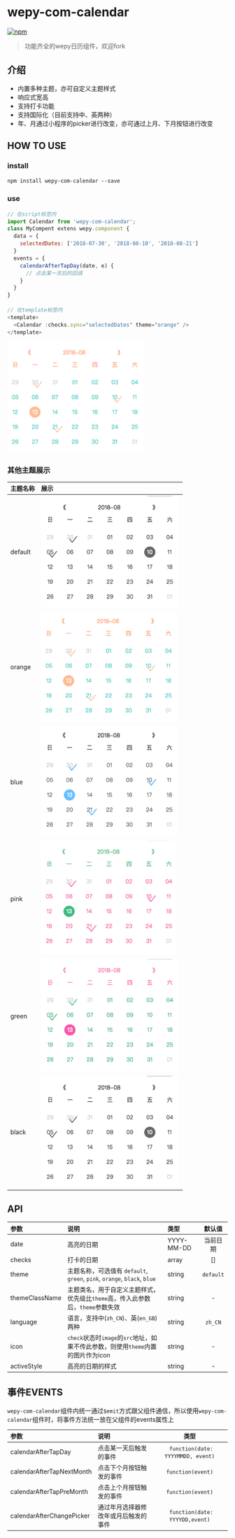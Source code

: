 # wepy-com-calendar
[![npm](https://img.shields.io/npm/v/wepy-com-calendar.svg)](https://www.npmjs.com/package/wepy-com-calendar)

> 功能齐全的wepy日历组件，欢迎fork

## 介绍

-  内置多种主题，亦可自定义主题样式
-  响应式宽高
-  支持打卡功能
-  支持国际化（目前支持中、英两种）
-  年、月通过小程序的picker进行改变，亦可通过上月、下月按钮进行改变

## HOW TO USE

### install
```
npm install wepy-com-calendar --save
```

### use
```javascript
// 在script标签内
import Calendar from 'wepy-com-calendar';
class MyCompent extens wepy.component {
  data = {
    selectedDates: ['2018-07-30', '2018-08-10', '2018-08-21']
  }
  events = {
    calendarAfterTapDay(date, e) {
      // 点击某一天后的回调
    }
  }
}

// 在template标签内
<template>
  <Calendar :checks.sync="selectedDates" theme="orange" />
</template>
```

![](assets/example-orange.png)

### 其他主题展示

| 主题名称 | 展示 |
|:----------|:-------------|
| default | ![](assets/example-black.png) |
| orange | ![](assets/example-orange.png) |
| blue | ![](assets/example-blue.png) |
| pink | ![](assets/example-pink.png) |
| green | ![](assets/example-green.png) |
| black | ![](assets/example-black.png) |

## API

| 参数 | 说明 | 类型 | 默认值 |
|:----------|:-------------|:------|:------:|
| date | 高亮的日期 | YYYY-MM-DD | 当前日期 |
| checks | 打卡的日期 | array | [] |
| theme | 主题名称，可选值有 `default`, `green`, `pink`, `orange`, `black`, `blue` | string | `default` |
| themeClassName | 主题类名，用于自定义主题样式，优先级比`theme`高，传入此参数后，`theme`参数失效 | string | - |
| language | 语言，支持中(`zh_CN`)、英(`en_GB`)两种 | string | `zh_CN` |
| icon | `check`状态时`image`的`src`地址，如果不传此参数，则使用`theme`内置的图片作为icon | string | - |
| activeStyle | 高亮的日期的样式 | string | - |

## 事件EVENTS

`wepy-com-calendar`组件内统一通过`$emit`方式跟父组件通信，所以使用`wepy-com-calendar`组件时，将事件方法统一放在父组件的events属性上

| 参数   |      说明      | 类型 |
|:----------|:-------------|:------:|
| calendarAfterTapDay | 点击某一天后触发的事件 | <code>	function(date: YYYYMMDD, event) </code> |
| calendarAfterTapNextMonth | 点击下个月按钮触发的事件 | <code>	function(event) </code> | [] |
| calendarAfterTapPreMonth | 点击上个月按钮触发的事件 | <code>	function(event) </code> | [] |
| calendarAfterChangePicker | 通过年月选择器修改年或月后触发的事件 | <code>	function(date: YYYYDD,event) </code> | [] |
